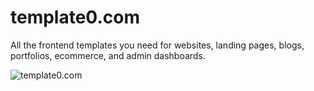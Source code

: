 # template0.com

All the frontend templates you need for websites, landing pages, blogs, portfolios, ecommerce, and admin dashboards.

![template0.com](https://template0.com/og.png)
